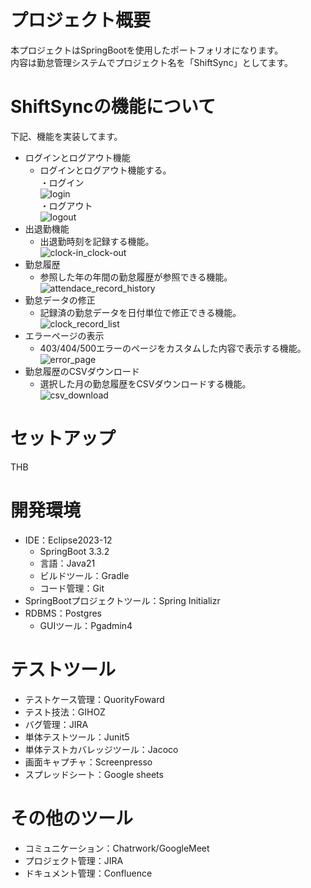 # プロジェクト概要
本プロジェクトはSpringBootを使用したポートフォリオになります。<br>
内容は勤怠管理システムでプロジェクト名を「ShiftSync」としてます。

# ShiftSyncの機能について
下記、機能を実装してます。
- ログインとログアウト機能
    - ログインとログアウト機能する。<br>
・ログイン<br>
![login](https://github.com/user-attachments/assets/72aa0a2c-62a4-446b-adf8-e5f089d9cef4)<br>
・ログアウト<br>
![logout](https://github.com/user-attachments/assets/5539cbef-bb6d-4724-ab42-fc5d302f255f)<br>
- 出退勤機能
    - 出退勤時刻を記録する機能。<br>
![clock-in_clock-out](https://github.com/user-attachments/assets/dcca7da1-0c17-4c1b-b63a-8a8db0c64e8e)<br>
- 勤怠履歴
    - 参照した年の年間の勤怠履歴が参照できる機能。<br>
![attendace_record_history](https://github.com/user-attachments/assets/83211d3b-8232-4d9d-bb49-5983ac426153)<br>
- 勤怠データの修正
    - 記録済の勤怠データを日付単位で修正できる機能。<br>
![clock_record_list](https://github.com/user-attachments/assets/5dc8c130-6be1-495c-b5f4-abfb995ef48e)<br>
- エラーページの表示
    - 403/404/500エラーのページをカスタムした内容で表示する機能。<br>
![error_page](https://github.com/user-attachments/assets/30343198-f6ae-4f14-bea2-fdec986414c5)<br>
- 勤怠履歴のCSVダウンロード
    - 選択した月の勤怠履歴をCSVダウンロードする機能。<br>
![csv_download](https://github.com/user-attachments/assets/e102aa73-2fd5-4a92-a728-16d881504dcb)<br>

# セットアップ
THB

# 開発環境
- IDE：Eclipse2023-12
    - SpringBoot 3.3.2
    - 言語：Java21
    - ビルドツール：Gradle
    - コード管理：Git
- SpringBootプロジェクトツール：Spring Initializr
- RDBMS：Postgres
    - GUIツール：Pgadmin4

# テストツール
- テストケース管理：QuorityFoward
- テスト技法：GIHOZ
- バグ管理：JIRA
- 単体テストツール：Junit5
- 単体テストカバレッジツール：Jacoco
- 画面キャプチャ：Screenpresso
- スプレッドシート：Google sheets

# その他のツール
- コミュニケーション：Chatrwork/GoogleMeet
- プロジェクト管理：JIRA
- ドキュメント管理：Confluence

